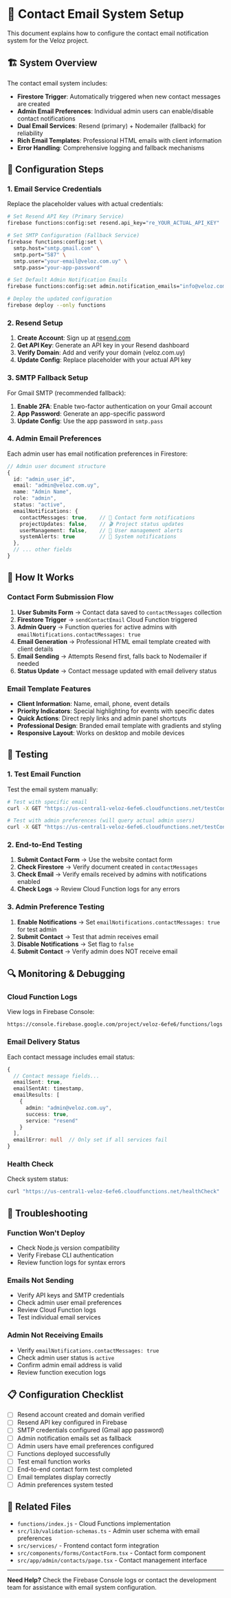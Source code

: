 # 📧 Contact Email System Setup

This document explains how to configure the contact email notification system for the Veloz project.

## 🏗️ System Overview

The contact email system includes:

- **Firestore Trigger**: Automatically triggered when new contact messages are created
- **Admin Email Preferences**: Individual admin users can enable/disable contact notifications
- **Dual Email Services**: Resend (primary) + Nodemailer (fallback) for reliability
- **Rich Email Templates**: Professional HTML emails with client information
- **Error Handling**: Comprehensive logging and fallback mechanisms

## 🔧 Configuration Steps

### 1. Email Service Credentials

Replace the placeholder values with actual credentials:

```bash
# Set Resend API Key (Primary Service)
firebase functions:config:set resend.api_key="re_YOUR_ACTUAL_API_KEY"

# Set SMTP Configuration (Fallback Service)
firebase functions:config:set \
  smtp.host="smtp.gmail.com" \
  smtp.port="587" \
  smtp.user="your-email@veloz.com.uy" \
  smtp.pass="your-app-password"

# Set Default Admin Notification Emails
firebase functions:config:set admin.notification_emails="info@veloz.com.uy,admin@veloz.com.uy"

# Deploy the updated configuration
firebase deploy --only functions
```

### 2. Resend Setup

1. **Create Account**: Sign up at [resend.com](https://resend.com)
2. **Get API Key**: Generate an API key in your Resend dashboard
3. **Verify Domain**: Add and verify your domain (veloz.com.uy)
4. **Update Config**: Replace placeholder with your actual API key

### 3. SMTP Fallback Setup

For Gmail SMTP (recommended fallback):

1. **Enable 2FA**: Enable two-factor authentication on your Gmail account
2. **App Password**: Generate an app-specific password
3. **Update Config**: Use the app password in `smtp.pass`

### 4. Admin Email Preferences

Each admin user has email notification preferences in Firestore:

```typescript
// Admin user document structure
{
  id: "admin_user_id",
  email: "admin@veloz.com.uy",
  name: "Admin Name",
  role: "admin",
  status: "active",
  emailNotifications: {
    contactMessages: true,    // 📧 Contact form notifications
    projectUpdates: false,    // 🎬 Project status updates
    userManagement: false,    // 👥 User management alerts
    systemAlerts: true        // 🚨 System notifications
  },
  // ... other fields
}
```

## 🎯 How It Works

### Contact Form Submission Flow

1. **User Submits Form** → Contact data saved to `contactMessages` collection
2. **Firestore Trigger** → `sendContactEmail` Cloud Function triggered
3. **Admin Query** → Function queries for active admins with `emailNotifications.contactMessages: true`
4. **Email Generation** → Professional HTML email template created with client details
5. **Email Sending** → Attempts Resend first, falls back to Nodemailer if needed
6. **Status Update** → Contact message updated with email delivery status

### Email Template Features

- **Client Information**: Name, email, phone, event details
- **Priority Indicators**: Special highlighting for events with specific dates
- **Quick Actions**: Direct reply links and admin panel shortcuts
- **Professional Design**: Branded email template with gradients and styling
- **Responsive Layout**: Works on desktop and mobile devices

## 🧪 Testing

### 1. Test Email Function

Test the email system manually:

```bash
# Test with specific email
curl -X GET "https://us-central1-veloz-6efe6.cloudfunctions.net/testContactEmail?email=your-test@email.com"

# Test with admin preferences (will query actual admin users)
curl -X GET "https://us-central1-veloz-6efe6.cloudfunctions.net/testContactEmail"
```

### 2. End-to-End Testing

1. **Submit Contact Form** → Use the website contact form
2. **Check Firestore** → Verify document created in `contactMessages`
3. **Check Email** → Verify emails received by admins with notifications enabled
4. **Check Logs** → Review Cloud Function logs for any errors

### 3. Admin Preference Testing

1. **Enable Notifications** → Set `emailNotifications.contactMessages: true` for test admin
2. **Submit Contact** → Test that admin receives email
3. **Disable Notifications** → Set flag to `false`
4. **Submit Contact** → Verify admin does NOT receive email

## 🔍 Monitoring & Debugging

### Cloud Function Logs

View logs in Firebase Console:

```
https://console.firebase.google.com/project/veloz-6efe6/functions/logs
```

### Email Delivery Status

Each contact message includes email status:

```typescript
{
  // Contact message fields...
  emailSent: true,
  emailSentAt: timestamp,
  emailResults: [
    {
      admin: "admin@veloz.com.uy",
      success: true,
      service: "resend"
    }
  ],
  emailError: null  // Only set if all services fail
}
```

### Health Check

Check system status:

```bash
curl "https://us-central1-veloz-6efe6.cloudfunctions.net/healthCheck"
```

## 🚨 Troubleshooting

### Function Won't Deploy

- Check Node.js version compatibility
- Verify Firebase CLI authentication
- Review function logs for syntax errors

### Emails Not Sending

- Verify API keys and SMTP credentials
- Check admin user email preferences
- Review Cloud Function logs
- Test individual email services

### Admin Not Receiving Emails

- Verify `emailNotifications.contactMessages: true`
- Check admin user status is `active`
- Confirm admin email address is valid
- Review function execution logs

## 📋 Configuration Checklist

- [ ] Resend account created and domain verified
- [ ] Resend API key configured in Firebase
- [ ] SMTP credentials configured (Gmail app password)
- [ ] Admin notification emails set as fallback
- [ ] Admin users have email preferences configured
- [ ] Functions deployed successfully
- [ ] Test email function works
- [ ] End-to-end contact form test completed
- [ ] Email templates display correctly
- [ ] Admin preferences system tested

## 🔗 Related Files

- `functions/index.js` - Cloud Functions implementation
- `src/lib/validation-schemas.ts` - Admin user schema with email preferences
- `src/services/` - Frontend contact form integration
- `src/components/forms/ContactForm.tsx` - Contact form component
- `src/app/admin/contacts/page.tsx` - Contact management interface

---

**Need Help?** Check the Firebase Console logs or contact the development team for assistance with email system configuration.
